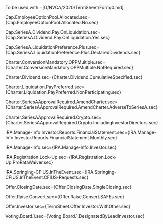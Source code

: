 To be used with =[G/NVCA/2020/TermSheet/Form/0.md]

Cap.EmployeeOptionPool.Allocated.sec={Cap.EmployeeOptionPool.Allocated.No.sec}

Cap.SeriesA.Dividend.Pay.OnLiquidation.sec={Cap.SeriesA.Dividend.Pay.OnLiquidation.Yes.sec}

Cap.SeriesA.LiquidationPreference.Plus.sec={Cap.SeriesA.LiquidationPreference.Plus.DeclaredDividends.sec}

Charter.ConversionMandatory.OPPMultiple.sec={Charter.ConversionMandatory.OPPMultiple.NotRequired.sec}

Charter.Dividend.sec={Charter.Dividend.CumulativeSpecified.sec}

Charter.Liquidation.PayPreferred.sec={Charter.Liquidation.PayPreferred.NonParticipating.sec}

Charter.SeriesAApprovalRequired.AmendCharter.sec={Charter.SeriesAApprovalRequired.AmendCharter.AdverseToSeriesA.sec}

Charter.SeriesAApprovalRequired.Crypto.sec={Charter.SeriesAApprovalRequired.Crypto.IncludingInvestorDirectors.sec}

IRA.Manage-Info.Investor.Reports.FinancialStatement.sec={IRA.Manage-Info.Investor.Reports.FinancialStatement.Monthly.sec}


IRA.Manage-Info.sec={IRA.Manage-Info.Investor.sec}

IRA.Registration.Lock-Up.sec={IRA.Registration.Lock-Up.ProRataWaiver.sec}

IRA.Springing-CFIUS.InTheEvent.sec={IRA.Springing-CFIUS.InTheEvent.CFIUS-Requests.sec}

Offer.ClosingDate.sec={Offer.ClosingDate.SingleClosing.sec}

Offer.Raise.Convert.sec={Offer.Raise.Convert.SAFEs.sec}

Offer.Investor.sec={TermSheet.Offer.Investor.WithOther.sec}

Voting.Board.1.sec={Voting.Board.1.DesignatedByLeadInvestor.sec}

